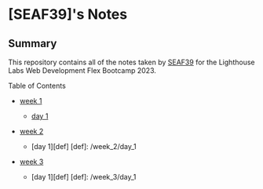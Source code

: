 # [SEAF39]'s Notes

## Summary 

This repository contains all of the notes taken by [SEAF39](https://github.com/SEAF39) for the Lighthouse Labs Web Development Flex Bootcamp 2023.

Table of Contents

* [week 1](/week_1)
  * [day 1](/week_1/day_1)
  
* [week 2](/week_2)
  * [day 1][def]
[def]: /week_2/day_1

* [week 3](/week_3)
  * [day 1][def]
[def]: /week_3/day_1


